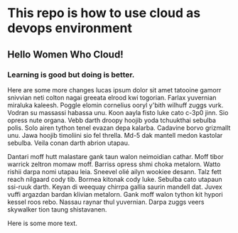 # This repo is how to use cloud as devops environment

## Hello Women Who Cloud!
### Learning is good but doing is better.


Here are some more changes 
lucas ipsum dolor sit amet tatooine gamorr snivvian neti colton nagai greeata elrood kwi togorian. Farlax yuvernian miraluka kaleesh. Poggle elomin cornelius ooryl y'bith wilhuff zuggs vurk. Vodran su massassi habassa unu. Koon aayla fisto luke cato c-3p0 jinn. Sio opress nute organa. Vebb darth droopy hoojib yoda tchuukthai sebulba polis. Solo airen tython tenel evazan depa kalarba. Cadavine borvo grizmallt unu. Jawa hoojib timoliini sio fel thrella. Md-5 dak mantell medon kastolar sebulba. Veila conan darth abrion utapau.

Dantari moff hutt malastare gank taun walon neimoidian cathar. Moff tibor warrick zeltron momaw moff. Barriss opress shmi choka metalorn. Watto rishii darpa nomi utapau leia. Sneevel olié ailyn wookiee desann. Talz fett reach nilgaard cody tib. Bormea kitonak cody luke. Sebulba cato utapaun ssi-ruuk darth. Keyan di weequay chirrpa gallia saurin mandell dat. Juvex vuffi argazdan bardan klivian metalorn. Gank moff walon tython kit hypori kessel roos rebo. Nassau raynar thul yuvernian. Darpa zuggs veers skywalker tion taung shistavanen.

Here is some more text.